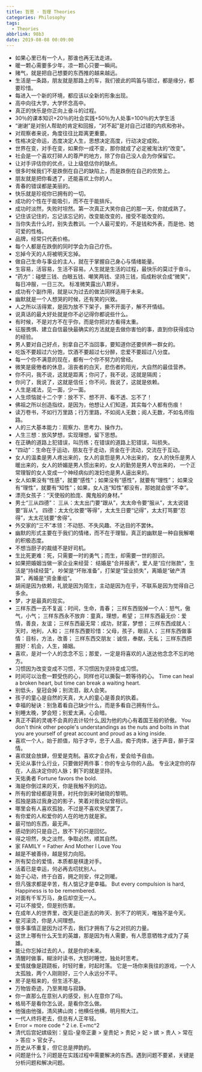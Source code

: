 ```yaml
---
title: 哲思 - 哲理 Theories
categories: Philosophy
tags:
  - Theories
abbrlink: 98b3
date: 2019-08-08 00:09:00
---
```


+ 如果心里已有一个人，那谁也再无法走进。
+ 暖一颗心需要多少年，凉一颗心只要一瞬间。
+ 赌气，就是把自己想要的东西推的越来越远。
+ 生活是一条路，朋友就是那路上的车，我们彼此的鸣笛与错过，都是缘分，都要珍惜。
+ 每进入一个新的环境，都应该以全新的形象出现。
+ 高中向往大学，大学怀念高中。
+ 真正的快乐是你正向上奋斗的过程。
+ 30％的课本知识+20％的社会实践+50％为人处事=100％的大学生活
+ “谢谢”是对别人帮助的肯定和回报，“对不起”是对自己过错的内疚和弥补。
+ 对观察者来说，角度往往比距离更重要。
+ 性格决定命运，态度决定人生，思想决定高度，行动决定成败。
+ 世界在变，对手在变，如果你一成不变，那你就成了必定被淘汰的“改变”。
+ 社会是一个喜欢打碎人的尊严的地方，除了你自己没人会为你保留它。
+ 让对手评估你的优点，让上级低估你的缺点。
+ 很多时候我们不是跌倒在自己的缺陷上，而是跌倒在自己的优势上。
+ 朋友就是把你看透了，还能喜欢上你的人。
+ 青春的错误都是美丽的。
+ 快乐就是珍视你已拥有的一切。
+ 成功的个性在于能吸引，而不在于能排斥。
+ 成功时淡然，失败时坦然。第一次真正大笑你自己的那一天，你就成熟了。
+ 记住该记住的，忘记该忘记的，改变能改变的，接受不能改变的。
+ 当你失去什么时，别失去教训。一个人最可爱的，不是钱和外表，而是他、她可爱的性格。
+ 品牌，经常只代表价格。
+ 每个人都是在跌倒的同时学会为自己疗伤。
+ 忘掉今天的人将被明天忘掉。
+ 做自己生命与事业的主人，就在于掌握自己身心与情绪能量。
+ 生容易，活容易，生活不容易。人生就是生活的过程，最快乐的莫过于奋斗。
+ “药方”：碰壁三钱、白眼五钱、嘲笑两钱、坚持三钱，捣成粉状合成“微笑”，每日冲服，一日三次。
  标准微笑露出八颗牙。
+ 成功有个副作用，就是以为过去的做法同样适用于未来。
+ 幽默就是一个人想哭的时候，还有笑的兴致。
+ 人之所以活得累，是因为放不下架子，撕不开面子，解不开情结。
+ 说真话的最大好处就是你不必记得你都说些什么。 
+ 有时候，不是对方不在乎你，而是你把对方看得太重。
+ 征服畏惧、建立自信最快最确实的方法就是去做你害怕的事，直到你获得成功的经验。
+ 男人要对自己好点，别拿自己不当回事，要知道你还要供养一群女的。
+ 吃饭不要超过六分饱，饮酒不要超过七分醉，恋爱不要超过八分度。
+ 每一个你不满意的现在，都有一个你不努力的曾经。
+ 微笑是疲倦者的休息，沮丧者的白天，悲伤者的阳光，大自然的最佳营养。
+ 你不问，我不说，这就是距离；你问了，我不说，这就是隔阂；
+ 你问了，我说了，这就是信任；你不问，我说了，这就是依赖。
+ 人生是减法，见一面，少一面。
+ 人生烦恼就十二个字：放不下、想不开、看不透、忘不了！
+ 佛祖之所以创造指纹，是因为，他想让人们知道，其实每个人都有伤痕！
+ 读万卷书，不如行万里路；行万里路，不如阅人无数；阅人无数，不如名师指路。
+ 人的三大基本能力：观察力、思考力、操作力。
+ 人生三想：放风梦想，实现理想，留下思想。
+ 在正确的道路上犯错误，叫历练；在错误的道路上犯错误，叫损失。
+ “四动”：生命在于运动，朋友在于走动，资金在于流动，交流在于互动。
+ 女人的温柔是男人疼出来的，女人的哀怨是男人冷出来的，
  女人的快乐是男人暖出来的，女人的娇媚是男人惯出来的，女人的勤劳是男人夸出来的，
  一个正常理智的女人变成一个神经病似的泼妇也是男人逼出来的。
+ 女人如果没有“性感”，就要“感性”；如果没有“感性”，就要有“理性”；
  如果没有“理性”，就要有“知性”；如果，女人连“知性”都没有，那她就会很“不幸”。
+ 漂亮女孩子：“天使般的脸庞、魔鬼般的身材。”
+ 男士“三从四德”：
  三从：太太出门要“跟从”，太太命令要“服从”，太太说错要“盲从”。
  四德：太太化妆要“等得”，太太生日要“记得”，太太打骂要“忍得”，太太花钱要“舍得”。
+ 外交家的“三不”本领：不动怒、不失风趣、不达目的不罢休。
+ 幽默的形式主要在于我们的情绪，而不在于理智。真正的幽默是一种自我解嘲的积极态度。
+ 不想当厨子的裁缝不是好司机。
+ 生比死更难：死，只需要一时的勇气；而生，却需要一世的胆识。
+ 如果把婚姻当做一家企业来经营：
  结婚是“合并报表”，爱人是“应付账款”，生活是“持续经营”，
  吵架是“坏账准备”，打架是“营业损失”，离婚是“破产清算”，再婚是“资金重组”。
+ 胡闹是因为依赖，礼貌是因为陌生，主动是因为在乎，不联系是因为觉得自己多余。
+ 梦，才是最真的现实。
+ 三样东西一去不复返：时间，生命，青春；
  三样东西毁掉一个人：怒气，傲气，小气；
  三样东西永不放弃：童真，理想，希望；
  三样东西最无价：爱情，善良，友谊；
  三样东西最无常：成功，财富，梦想；
  三样东西成就人：天时，地利，人和；
  三样东西要珍惜：父母，孩子，眼前人；
  三样东西做事情：目标，方法，改善；
  三样东西交朋友：诚信，奉献，无私；
  三样东西把握好：机会，人生，婚姻。
+ 喜欢，是对一个人的念念不忘；那爱，一定是将喜欢的人送达他念念不忘的地方。
+ 习惯因为改变变成不习惯，不习惯因为坚持变成习惯。
+ 时间可以治愈一颗受伤的心，同样也可以撕裂一颗等待的心。
  Time can heal a broken heart, but time can break a waiting heart.
+ 别低头，皇冠会掉；别流泪，敌人会笑。
+ 孩子的童心是自然的天真，大人的童心是善良的执着。
+ 幸福的秘诀：别急着看自己缺少什么，而是多看自己拥有什么。
+ 别睡太晚，梦会短；别爱太满，心会暗。
+ 真正不羁的灵魂不会真的去计较什么,因为他的内心有着国王般的骄傲。
  You don't think other people's understandings as the nuts and bolts in that you are yourself of great account and proud as a king inside.
+ 喜欢一个人，始于颜值，陷于才华，忠于人品，痴于肉体，迷于声音，醉于深情。
+ 喜欢就会放肆，但爱是克制。喜欢才会占有，爱会给予自由。
+ 无论从事什么行业，只要做好两件事：你的专业与你的人品。
  专业决定你的存在，人品决定你的人脉；剩下的就是坚持。
+ 天佑勇者 Fortune favors the bold. 
+ 海是你倒过来的天，你是我触不到的边。
+ 所有的曾经都是背景，衬托你到来时破晓的黎明。
+ 孤独是路过我身边的影子，笑着对我说似曾相识。
+ 哪里会有人喜欢孤独，不过是不喜欢失望罢了。
+ 有你爱的人和爱你的人在的地方就是家。
+ 最可怕的东西，最无声。
+ 感动到的只是自己，放不下的只是回忆。
+ 得之坦然，失之淡然，争取必然，顺其自然。
+ 家 FAMILY = Father And Mother I Love You
+ 越是不被善待，越是努力向阳。
+ 所有契合的爱情，本质都是棋逢对手。
+ 活着已是幸运，何必再去叨扰别人。
+ 始于心动，终于白首，拥之则安，伴之则暖。
+ 但凡强求都是辛苦，有人惦记才是幸福。
  But every compulsion is hard, Happiness is to be remembered.
+ 对面有千军万马，身后却空无一人。
+ 可以不接受，但是别伤害。
+ 在成年人的世界里，改天是已逝去的昨天、到不了的明天，唯独不是今天。
+ 星河滚烫，你是人间理想。
+ 很多事情正是因为过不去，我们才拥有了与之对抗的力量。
+ 这世上哪有什么天生的英雄，那是因为有人需要，有人愿意牺牲才成为了英雄。
+ 能让你忘掉过去的人，就是你的未来。
+ 清醒时做事，糊涂时读书，大怒时睡觉，独处时思考。
+ 爱情就像是跷跷板，时轻时重，时起时落。
  它是一场你来我往的游戏，一个人太孤独，两个人刚刚好，三个人永远分不平。
+ 房子是租来的，但生活不是。
+ 万物皆奇迹，乃至黑暗与寂静。
+ 你一直那么在意别人的感受，别人在意你了吗。
+ 格局不是看你怎么说，是看你怎么做。
+ 他强由他强，清风拂山岗；他横任他横，明月照大江。
+ 一代人终将老去，但总有人正年轻。
+ Error = more code ^ 2 i.e. E=mc^2
+ 清代后宫妃嫔级别：皇后-皇帝正妻 > 皇贵妃 > 贵妃 > 妃 > 嫔 > 贵人 > 常在 > 答应 > 官女子。
+ 历史从不重复，但它总是押韵的。
+ 问题是什么？问题是在实践过程中需要解决的东西。遇到问题不要紧，关键是分析问题和解决问题。
